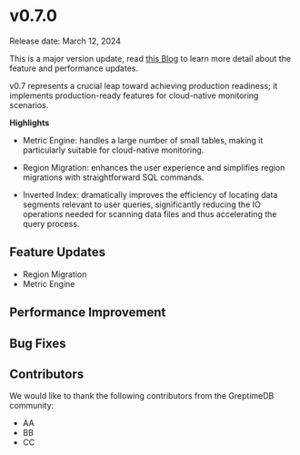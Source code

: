 # v0.7.0 

Release date: March 12, 2024

This is a major version update, read [this Blog](https://www.greptime.com/blogs/2024-03-07-greptimedb-v0.7) to learn more detail about the feature and performance updates.

v0.7 represents a crucial leap toward achieving production readiness; it implements production-ready features for cloud-native monitoring scenarios.

**Highlights**

- Metric Engine: handles a large number of small tables, making it particularly suitable for cloud-native monitoring.

- Region Migration: enhances the user experience and simplifies region migrations with straightforward SQL commands.

- Inverted Index: dramatically improves the efficiency of locating data segments relevant to user queries, significantly reducing the IO operations needed for scanning data files and thus accelerating the query process.

## Feature Updates

- Region Migration
- Metric Engine

## Performance Improvement

## Bug Fixes

## Contributors

We would like to thank the following contributors from the GreptimeDB community:
- AA
- BB
- CC
